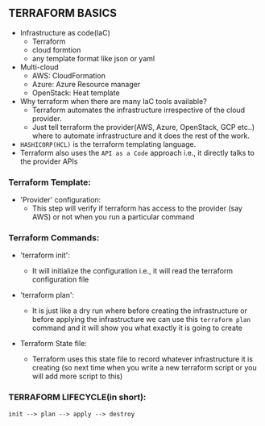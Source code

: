 TERRAFORM BASICS
-----------------

* Infrastructure as code(IaC)
    * Terraform
    * cloud formtion
    * any template format like json or yaml
* Multi-cloud 
    * AWS: CloudFormation
    * Azure: Azure Resource manager
    * OpenStack: Heat template
* Why terraform when there are many IaC tools available?
    * Terraform automates the infrastructure irrespective of the cloud provider. 
    * Just tell terraform the provider(AWS, Azure, OpenStack, GCP etc..) where to automate infrastructure and it does the rest of the work.
* `HASHICORP(HCL)` is the terraform templating language.
* Terraform also uses the `API as a Code` approach i.e., it directly talks to the provider APIs

### Terraform Template:

* 'Provider' configuration: 
    * This step will verify if terraform has access to the provider (say AWS) or not when you run a particular command

### Terraform Commands:

* 'terraform init': 
    * It will initialize the configuration i.e., it will read the terraform configuration file 
* 'terraform plan': 
    * It is just like a dry run where before creating the infrastructure or before applying the infrastructure we can use this `terraform plan` command and it will show you what exactly it is going to create

* Terraform State file:
    * Terraform uses this state file to record whatever infrastructure it is creating (so next time when you write a new terraform script or you will add more script to this) 

### TERRAFORM LIFECYCLE(in short):
```
init --> plan --> apply --> destroy 
```
 
